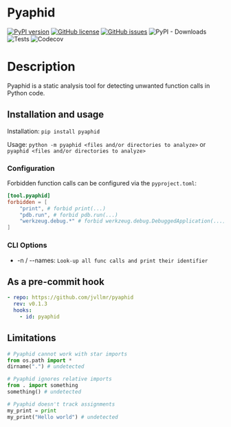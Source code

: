 # Pyaphid
[![PyPI version](https://badge.fury.io/py/pyaphid.svg)](https://badge.fury.io/py/pyaphid)
[![GitHub license](https://img.shields.io/github/license/jvllmr/pyaphid)](https://github.com/jvllmr/pyaphid/blob/master/LICENSE)
[![GitHub issues](https://img.shields.io/github/issues/jvllmr/pyaphid)](https://github.com/jvllmr/pyaphid/issues)
![PyPI - Downloads](https://img.shields.io/pypi/dd/pyaphid)
![Tests](https://github.com/jvllmr/pyaphid/actions/workflows/main.yml/badge.svg)
![Codecov](https://img.shields.io/codecov/c/github/jvllmr/pyaphid?style=plastic)

# Description
Pyaphid is a static analysis tool for detecting unwanted function calls in Python code.

## Installation and usage

Installation: `pip install pyaphid`

Usage: `python -m pyaphid <files and/or directories to analyze>` or `pyaphid <files and/or directories to analyze>`

### Configuration

Forbidden function calls can be configured via the `pyproject.toml`:

```toml
[tool.pyaphid]
forbidden = [
    "print", # forbid print(...)
    "pdb.run", # forbid pdb.run(...)
    "werkzeug.debug.*" # forbid werkzeug.debug.DebuggedApplication(...), werkzeug.debug.get_machine_id(...), ...
]
```

### CLI Options

- -n / --names: `Look-up all func calls and print their identifier`

## As a pre-commit hook

```yaml
- repo: https://github.com/jvllmr/pyaphid
  rev: v0.1.3
  hooks:
    - id: pyaphid
```

## Limitations

```python
# Pyaphid cannot work with star imports
from os.path import *
dirname(".") # undetected

# Pyaphid ignores relative imports
from . import something
something() # undetected

# Pyaphid doesn't track assignments
my_print = print
my_print("Hello world") # undetected
```
